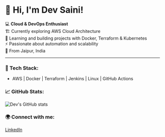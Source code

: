 # 👋 Hi, I'm Dev Saini!

💻 **Cloud & DevOps Enthusiast**  
🏗️ Currently exploring AWS Cloud Architecture  
🌱 Learning and building projects with Docker, Terraform & Kubernetes  
⚡ Passionate about automation and scalability  
📍 From Jaipur, India  

---

### 🧰 Tech Stack:
- AWS | Docker | Terraform | Jenkins | Linux | GitHub Actions

### 📈 GitHub Stats:
![Dev's GitHub stats](https://github-readme-stats.vercel.app/api?username=devsaini&show_icons=true&theme=tokyonight)

### 🌍 Connect with me:
[LinkedIn]([https://linkedin.com/in/YOUR-LINK](https://www.linkedin.com/in/dev-saini-4432002b5/))
